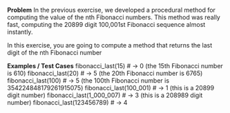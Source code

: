 **Problem**
In the previous exercise, we developed a procedural method for computing the value of the nth Fibonacci numbers. This method was really fast, computing the 20899 digit 100,001st Fibonacci sequence almost instantly.

In this exercise, you are going to compute a method that returns the last digit of the nth Fibonacci number

**Examples / Test Cases**
fibonacci_last(15)        # -> 0  (the 15th Fibonacci number is 610)
fibonacci_last(20)        # -> 5 (the 20th Fibonacci number is 6765)
fibonacci_last(100)       # -> 5 (the 100th Fibonacci number is 354224848179261915075)
fibonacci_last(100_001)   # -> 1 (this is a 20899 digit number)
fibonacci_last(1_000_007) # -> 3 (this is a 208989 digit number)
fibonacci_last(123456789) # -> 4